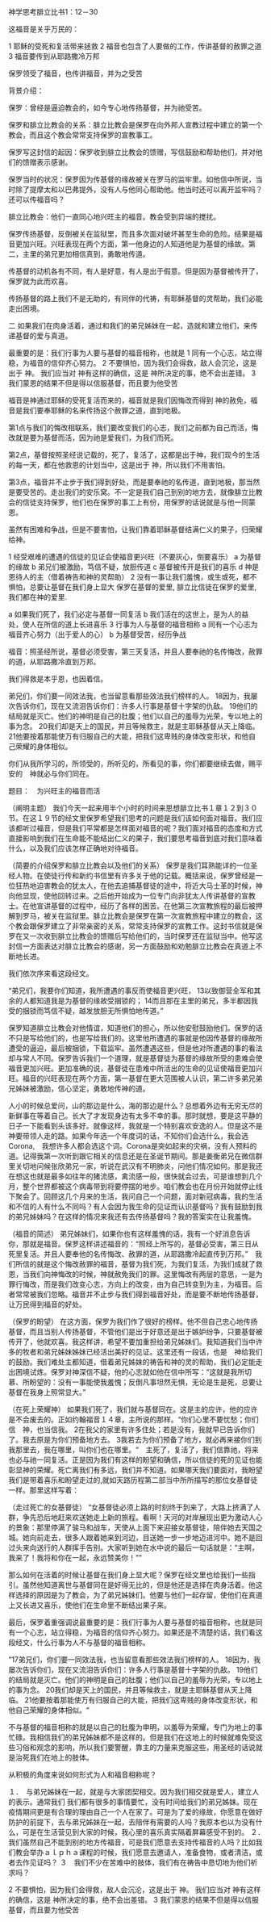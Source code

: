 神学思考腓立比书1：12－30

这福音是关乎万民的：

1 耶稣的受死和复活带来拯救
2 福音也包含了人要做的工作，传讲基督的赦罪之道
3 福音要传到从耶路撒冷万邦

保罗领受了福音，也传讲福音，并为之受苦

背景介绍：

保罗：曾经是逼迫教会的，如今专心地传扬基督，并为祂受苦。

保罗和腓立比教会的关系：腓立比教会是保罗在向外邦人宣教过程中建立的第一个教会，而且这个教会常常支持保罗的宣教事工。

保罗写这封信的起因：保罗收到腓立比教会的馈赠，写信鼓励和帮助他们，并对他们的馈赠表示感谢。

保罗当时的状况：保罗因为传基督的缘故被关在罗马的监牢里。如他信中所说，当时除了提摩太和以巴弗提外，没有人与他同心帮助他。他当时还可以离开监牢吗？还可以传福音吗？

腓立比教会：他们一直同心地兴旺主的福音。教会受到异端的搅扰。

保罗传扬基督，反倒被关在监狱里，而且多次面对破坏甚至生命的危险。结果是福音更加兴旺。兴旺表现在两个方面，第一他身边的人知道他是为基督的缘故。第二，主里的弟兄更加相信真到，勇敢地传道。

传基督的动机各有不同，有人是好意，有人是出于假意。但是因为基督被传开了，保罗就为此而欢喜。

传扬基督的路上我们不是无助的，有同伴的代祷，有耶稣基督的灵帮助，我们必能走出困境。


二 如果我们在肉身活着，通过和我们的弟兄姊妹在一起，造就和建立他们，来传递基督的爱与真道。

最重要的是：我们行事为人要与基督的福音相称，也就是
1 同有一个心志，站立得稳，为福音的信仰齐心努力。
2 不要惧怕，因为我们会得救，敌人会沉沦，这是出于 神。
我们应当对 神有这样的确信，这是 神所决定的事，绝不会出差错。
3 我们蒙恩的结果不但是得以信服基督，而且要为他受苦

福音是神通过耶稣的受死复活而来的，福音就是我们因悔改而得到 神的赦免，福音是我们要奉耶稣的名来传扬这个赦罪之道，直到地极。

第1点与我们的悔改相联系，我们要改变我们的心志，我们之前都为自己而活，悔改就是要为基督而活，因为祂是爱我们，为我们而死。

第2点，基督按照圣经说记载的，死了，复活了，这都是出于神，我们现今的生活的每一天，都在他救恩的计划当中，这是出于 神，所以我们不用害怕。

第3点，福音并不止步于我们得到好处，而是要奉祂的名传道，直到地极，那当然是要受苦的。走出我们的安乐窝。不一定是我们自己到别的地方去，就像腓立比教会的信徒支持保罗，他们也在保罗的事工上有份，用保罗的话说就是与他一同蒙恩。

虽然有困难和争战，但是不要害怕，让我们靠着耶稣基督结满仁义的果子，归荣耀给神。

1 经受艰难的遭遇的信徒的见证会使福音更兴旺（不要灰心，倒要喜乐）
a 为基督的缘故
b 弟兄们被激励，笃信不疑，放胆传道
c 基督被传开是我们的喜乐
d 神是恩待人的主（借着祷告和神的灵帮助）
2 没有一事让我们羞愧，或生或死，都不惧怕，总要让基督在我们身上显大
保罗在基督的爱里, 腓立比信徒在保罗的爱里,我们都在神的爱里.

a 如果我们死了，我们必定与基督一同复活
b 我们活在的这世上，是为人的益处，使人在所信的道上长进喜乐
3 行事为人与基督的福音相称
a 同有一个心志为福音齐心努力（出于爱人的心）
b 为基督受苦，经历争战

福音：照圣经所说，基督必须受害，第三天复活，并且人要奉祂的名传悔改，赦罪的道，从耶路撒冷直到万邦。


我们得救是本乎恩，也因着信。


弟兄们，你们要一同效法我，也当留意看那些效法我们榜样的人。 18因为，我屡次告诉你们，现在又流泪告诉你们：许多人行事是基督十字架的仇敌。 19他们的结局就是灭亡。他们的神明是自己的肚腹；他们以自己的羞辱为光荣，专以地上的事为念。 20我们却是天上的国民，并且等候救主，就是主耶稣基督从天上降临。 21他要按着那能使万有归服自己的大能，把我们这卑贱的身体改变形状，和他自己荣耀的身体相似。

你们从我所学习的，所领受的，所听见的，所看见的事，你们都要继续去做，赐平安的　神就必与你们同在。


题目：　为兴旺主的福音而活

（阐明主题）
我们今天一起来用半个小时的时间来思想腓立比书１章１２到３０节。在这１９节的经文里保罗希望我们思考的问题是我们该如何面对福音。我们应该都听过福音，但是我们平常都是怎样面对福音的呢？我们面对福音的态度和方式直接影响到我们在生命能不能结出仁义的果子，我们要思考福音到底对我们意味着什么，以及我们应该怎样正确地对待福音。

（简要的介绍保罗和腓立比教会以及他们的关系）
保罗是我们耳熟能详的一位圣经人物。在使徒行传和新约书信里有许多关于他的记载。概括来说，保罗曾经是一位狂热地迫害教会的犹太人，在他去追捕基督徒的途中，将近大马士革的时候，神向他显现，使他回转过来。之后他开始成为一位专门向非犹太人传讲基督的宣教士。在他宣讲基督的过程中，经历了各样的困苦。在他第三次宣教旅程的最后被押解到罗马，被关在监狱里。腓立比教会是保罗在第一次宣教旅程中建立的教会，这个教会跟保罗建立了非常亲密的关系，常常支持保罗的宣教工作。这封书信就是保罗在又一次收到腓立比教会的馈赠后写给他们的，当时保罗还在监狱当中。他写这封信一方面表达对腓立比教会的感谢，另一方面鼓励和劝勉腓立比教会在真道上不断地长进。

我们依次序来看这段经文。

“弟兄们，我要你们知道，我所遭遇的事反而使福音更兴旺， 13以致御营全军和其余的人都知道我是为基督的缘故受捆锁的； 14而且那在主里的弟兄，多半都因我受的捆锁而笃信不疑，越发放胆无所惧怕地传道。”

保罗知道腓立比教会对他情谊，知道他们的担心，所以他安慰鼓励他们。保罗的话不只是写给他们的，也是写给我们的。这里他所遭遇的事就是他因传基督的缘故所遭受的逼迫，最后被捆锁，下载监牢。虽然遭遇这些，但是他对所遭遇的事的看法却与常人不同。保罗告诉我们一个道理，就是基督徒为基督的缘故所受的患难会使福音更加兴旺。更加准确的说，基督徒在患难中所活出的生命的见证使福音更加兴旺。福音的兴旺表现在两个方面，第一基督在更大范围被人认识，第二许多弟兄弟兄姊妹被激励，信心坚定，勇敢地传神的道。

人小的时候总爱问，山的那边是什么，海的那边是什么？总想着外边有无穷无尽的新鲜事在等着自己。长大了才发现身边有太多不幸的事。那时就想，要是这平静的日子一下能看到头该多好。就像这样，我就是一个特别喜欢安逸的人。但是这不是　神要带领人走的路。如果今年选一个年度词的话，不知你们会选什么，我会选Corona,　我想许多人都会选这个词。Corona是突如起来的灾祸，没有人预料的道。记得我第一次听到跟它相关的信息还是在圣诞节期间。那是姜衡弟兄在微信群里关切地问候张欣弟兄一家，听说在武汉有不明肺炎，问他们情况如何。那是我还在想这也就是最多如往年的猪流感，禽流感一般，很快就会过去，可是谁想到几个月，整个世界都被这个病毒带到将要停摆的地步。咱们教会也在月份开始就停止线下聚会了。回顾这几个月来的生活，我问自己一个问题，面对新冠病毒，我的生活和不信的人有什么不同吗？有人会因为我生命的见证而认识基督吗？我有鼓励到我的弟兄姊妹吗？在这样的情况来我还有去传扬基督吗？我的答案实在让我羞愧。

（福音的简述）
弟兄姊妹们，如果你也有这样羞愧的话，我有一个好消息告诉你，那就是福音。保罗这样讲述福音的：“照经上所写的，基督必受害，第三日从死里复活。并且人要奉他的名传悔改、赦罪的道，从耶路撒冷起直传到万邦。”　我们所信的就是这个悔改赦罪的福音，基督为我们死，为我们复活，为我们成就了救恩，当我们向神悔改的时候，神就赦免我们的罪。这里悔改有两层的意思，一是为罪行悔改，而是我们改变心志，方向上的改变，由为自己转变到为主，为福音。后者常常被我们忽略。福音并不止步与我们得到福音好处，而是要不断地传扬基督，让万民得到福音的好处。

（保罗的盼望）
在这方面，保罗为我们作了很好的榜样。他不但自己忠心地传扬基督，而且当别人传扬基督，不管他们是出于好意还是出于嫉妒纷争，只要基督被传开了，他就欢喜。我这样讲，希望不要加重担给弟兄姊妹们。我知道我们当中许多的牧者和弟兄姊妹姊妹已经活出美好的见证。这里还有一段话，也是　神给我们的鼓励。我们难处主都知道，借着弟兄姊妹的祷告和神的灵的帮助，我们必定能走出困境试炼。保罗对神深信不疑，他的心志就如他在信中所写：“这就是我所切慕、所盼望的：没有一事能使我羞愧；反倒凡事坦然无惧，无论是生是死，总要让基督在我身上照常显大。”

（在死上荣耀神）
如果我们死了，我们就与基督同在。这是主的应许，他的应许是不会废去的。正如约翰福音１４章，主所说的那样。“你们心里不要忧愁；你们信　神，也当信我。 2在我父的家里有许多住处；若是没有，我就早已告诉你们了。我去原是为你们预备地方去。 3我若去为你们预备了地方，就必再来接你们到我那里去，我在哪里，叫你们也在哪里。“　主死了，复活了，我们信靠祂，将来也必与祂一同复活。正是因为我们有这样的盼望和确信，所以信徒的死的见证也能彰显神的荣耀。死亡离我们有多远，我们并不知道。如果哪天我们要面对，我盼望我们是带着喜乐和盼望走过的,就如天路历程第二部当中所所描写的那位女基督徒一样。那里这样写着：

（走过死亡的女基督徒）
“女基督徒必须上路的时刻终于到来了，大路上挤满了人群，争先恐后地赶来欢送她走上新的旅程。看啊！天河的对岸展现出更为激动人心的景象：那里停满了骏马和战车，天使从上面下来迎接女基督徒，陪伴她去天国之城。她向前走去，很多人跟着她来到河边，目送她一步一步地迈进河中。她不是回过头来向送行的人群挥手告别。大家听到她在水中说的最后一句话就是：“主啊，我来了！我将和你在一起，永远赞美你！””

那么如何在活着的时候让基督在我们身上显大呢？保罗在经文里也给我们一些指引。虽然他知道离世与基督同在是好得无比的，但是他还是选择在肉身活着。他这样选择的原因是为了教会，为了弟兄姊妹们。他要与他们一起存留，使他们在真道上又长进又喜乐，使他们在生命里不断结出果子来。

最后，保罗着重强调说最重要的是：我们行事为人要与基督的福音相称，也就是同有一个心志，站立得稳，为福音的信仰齐心努力。如果还是不清楚的话，我们看这段经文，什么行事为人不与基督的福音相称。

”17弟兄们，你们要一同效法我，也当留意看那些效法我们榜样的人。 18因为，我屡次告诉你们，现在又流泪告诉你们：许多人行事是基督十字架的仇敌。 19他们的结局就是灭亡。他们的神明是自己的肚腹；他们以自己的羞辱为光荣，专以地上的事为念。 20我们却是天上的国民，并且等候救主，就是主耶稣基督从天上降临。 21他要按着那能使万有归服自己的大能，把我们这卑贱的身体改变形状，和他自己荣耀的身体相似。“

不与基督的福音相称的就是以自己的肚腹为申明，以羞辱为荣耀，专门为地上的事忙碌。我相信我们的弟兄姊妹都不是这样的。但是我们在这地上的时候就难免受这些习俗和观念的影响，所以我们要警醒，靠主的力量来克服这些，用圣经的话说就是治死我们在地上的肢体。

从积极的角度来说如何形式为人和福音相称呢？

１．　与弟兄姊妹在一起，就是与大家团契相交。因为我们相交就是爱人，建立人的表示。通常我们
我们都有很多的事情要忙，没有时间给我们的弟兄姊妹。现在疫情期间更是有合理的理由自己一个人在家了。可是为了爱的缘故，你愿意在做好防护的前提下，去与弟兄姊妹在一起，去陪伴有需要的人吗？我原本也以为没有什么，可是在生活营见到大家的时候，我心里的喜乐真实隔着屏幕感受不到的。
２．　我们虽然自己不能到别的地方传福音，可是我们愿意去支持传福音的人吗？比如我们教会举办ａｌｐｈａ课程的时候，我们愿意去邀请人，准备食物，或者清洁，或者去作见证吗？
３　我们不少在苦难中的肢体，我们有在祷告中恳切地为他们祈求吗？　





2 不要惧怕，因为我们会得救，敌人会沉沦，这是出于 神。
我们应当对 神有这样的确信，这是 神所决定的事，绝不会出差错。
3 我们蒙恩的结果不但是得以信服基督，而且要为他受苦

